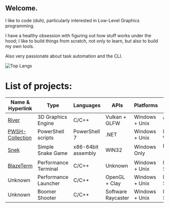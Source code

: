## Welcome.

I like to code (duh), particularly interested in Low-Level Graphics programming.

I have a healthy obsession with figuring out how stuff works under the hood; I like to build things from scratch, not only to learn, but also to build my own tools.

Also very passionate about task automation and the CLI.

![Top Langs](https://github-readme-stats.vercel.app/api/top-langs/?username=FlyMandi&langs_count=6)

# List of projects:

| Name & Hyperlink                                                  | Type                  | Languages           | APIs | Platforms        | Status            | 
| ---                                                               | ---                   | ---                 | ---                   | ---              | ---               | 
| [River](https://github.com/FlyMandi/River)                        | 3D Graphics Engine    | C/C++               | Vulkan + GLFW         | Windows + Unix   | WIP 👷🏗️         | 
| [PWSH-Collection](https://github.com/FlyMandi/PWSH-Collection)    | PowerShell scripts    | PowerShell 7        | .NET                  | Windows + Unix   | Endlessly WIP 🔁  |
| [Snek](https://github.com/FlyMandi/Snek)                          | Simple Snake Game     | x86-64bit assembly  | WIN32                 | Windows Only     | Paused ⏸️         |
| [BlazeTerm](https://github.com/FlyMandi/BlazeTerm)                | Performance Terminal  | C/C++               | Unknown               | Windows + Unix   | Not Started 📆    |
| Unknown                                                           | Performance Launcher  | C/C++               | OpenGL + Clay         | Windows + Unix   | Not Started 📆    |
| Unknown                                                           | Boomer Shooter        | C/C++               | Software Raycaster    | Windows + Unix   | Not Started 📆    |
